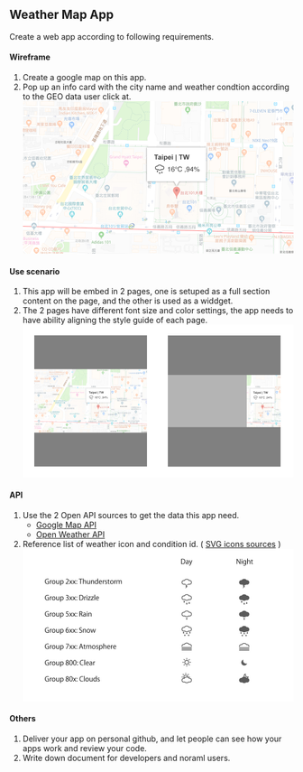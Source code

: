 ## Weather Map App

Create a web app according to following requirements.

#### Wireframe
1. Create a google map on this app.
2. Pop up an info card with the city name and weather condtion according to the GEO data user click at.
![Intro Image](/images/intro-01.png "Intro Image")

#### Use scenario
1. This app will be embed in 2 pages, one is setuped as a full section content on the page, and the other is used as a widdget. 
2. The 2 pages have different font size and color settings, the app needs to have ability aligning the style guide of each page.
![Intro Image](/images/intro-02.jpg "Intro Image")

#### API
1. Use the 2 Open API sources to get the data this app need.
   * [Google Map API](https://developers.google.com/maps/documentation)
   * [Open Weather API](https://openweathermap.org/current)
2. Reference list of weather icon and condition id. ( [SVG icons sources](/sources/SVG) )
![Intro Image](/images/intro-03.jpg "Intro Image")

#### Others
1. Deliver your app on personal github, and let people can see how your apps work and review your code.
2. Write down document for developers and noraml users.
